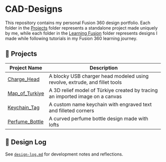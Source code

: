 # CAD-Designs

This repository contains my personal Fusion 360 design portfolio. Each folder in the [Projects](./Projects) folder represents a standalone project made uniquely by me, while each folder in the [Learning Fusion](./Learning_Fusion) folder represents designs I made while following tutorials in my Fusion 360 learning journey.

## 📁 Projects

| Project Name              | Description                                |
|---------------------------|--------------------------------------------|
| [Charge_Head](./Projects/Charge_Head)        | A blocky USB charger head modeled using revolve, extrude, and fillet tools |
| [Map_of_Turkiye](./Projects/Turkiye_Map)     | A 3D relief model of Türkiye created by tracing an imported image on a canvas |
| [Keychain_Tag](./Projects/Keychain_Tag)      | A custom name keychain with engraved text and filleted corners           |
| [Perfume_Bottle](./Projects/Perfume_Bottle)  | A curved perfume bottle design made with lofts |

## 📓 Design Log

See [`design-log.md`](./design-log.md) for development notes and reflections.
